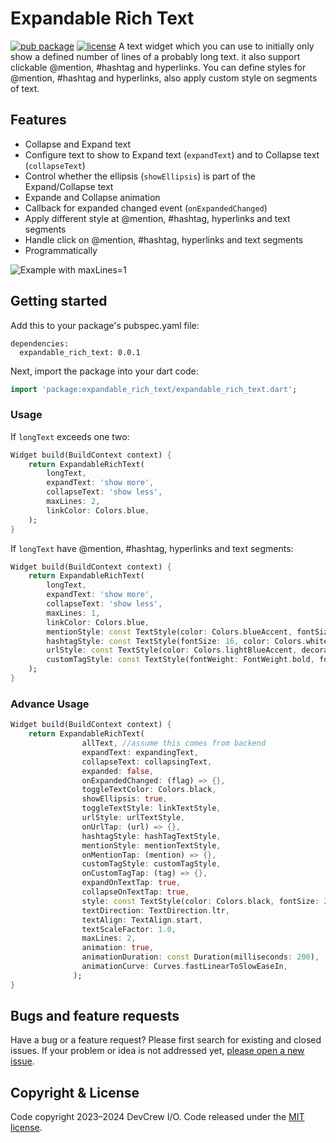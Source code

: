 # Expandable Rich Text

[![pub package](https://img.shields.io/pub/v/expandable_text.svg)](https://pub.dev/packages/expandable_rich_text)
[![license](https://img.shields.io/badge/license-MIT-green)](https://github.com/DevCrew-io/expandable-richtext/blob/main/LICENSE)
A text widget which you can use to initially only show a defined number of lines of a probably long text. it also support clickable @‌mention, #hashtag and hyperlinks. You can define styles for @‌mention, #hashtag and hyperlinks, also apply custom style on segments of text.

## Features

- Collapse and Expand text
- Configure text to show to Expand text (`expandText`) and to Collapse text (`collapseText`)
- Control whether the ellipsis (`showEllipsis`) is part of the Expand/Collapse text
- Expande and Collapse animation
- Callback for expanded changed event (`onExpandedChanged`)
- Apply different style at @‌mention, #hashtag, hyperlinks and text segments
- Handle click on @‌mention, #hashtag, hyperlinks and text segments
- Programmatically

![Example with maxLines=1](https://user-images.githubusercontent.com/85495993/225625733-94bb2350-1def-4c1f-8f33-c2f8ea0b0748.gif)

## Getting started

Add this to your package's pubspec.yaml file:

```
dependencies:
  expandable_rich_text: 0.0.1
```

Next, import the package into your dart code:

```dart
import 'package:expandable_rich_text/expandable_rich_text.dart';
```

### Usage

If `longText` exceeds one two:

```dart
Widget build(BuildContext context) {
    return ExpandableRichText(
        longText,
        expandText: 'show more',
        collapseText: 'show less',
        maxLines: 2,
        linkColor: Colors.blue,
    );
}
```

If `longText` have @‌mention, #hashtag, hyperlinks and text segments:

```dart
Widget build(BuildContext context) {
    return ExpandableRichText(
        longText,
        expandText: 'show more',
        collapseText: 'show less',
        maxLines: 1,
        linkColor: Colors.blue,
        mentionStyle: const TextStyle(color: Colors.blueAccent, fontSize: 16, fontWeight: FontWeight.bold),
        hashtagStyle: const TextStyle(fontSize: 16, color: Colors.white, backgroundColor: Colors.black87),
        urlStyle: const TextStyle(color: Colors.lightBlueAccent, decoration: TextDecoration.underline),
        customTagStyle: const TextStyle(fontWeight: FontWeight.bold, fontStyle: FontStyle.italic, fontSize: 16, color: Colors.white, backgroundColor: Colors.lightBlueAccent, decoration: TextDecoration.underline)
    );
}
```

### Advance Usage

```dart
Widget build(BuildContext context) {
    return ExpandableRichText(
                allText, //assume this comes from backend
                expandText: expandingText,
                collapseText: collapsingText,
                expanded: false,
                onExpandedChanged: (flag) => {},
                toggleTextColor: Colors.black,
                showEllipsis: true,
                toggleTextStyle: linkTextStyle,
                urlStyle: urlTextStyle,
                onUrlTap: (url) => {},
                hashtagStyle: hashTagTextStyle,
                mentionStyle: mentionTextStyle,
                onMentionTap: (mention) => {},
                customTagStyle: customTagStyle,
                onCustomTagTap: (tag) => {},
                expandOnTextTap: true,
                collapseOnTextTap: true,
                style: const TextStyle(color: Colors.black, fontSize: 24),
                textDirection: TextDirection.ltr,
                textAlign: TextAlign.start,
                textScaleFactor: 1.0,
                maxLines: 2,
                animation: true,
                animationDuration: const Duration(milliseconds: 200),
                animationCurve: Curves.fastLinearToSlowEaseIn,
              );
}
```

## Bugs and feature requests

Have a bug or a feature request? Please first search for existing and closed issues.
If your problem or idea is not addressed yet, [please open a new issue](https://github.com/DevCrew-io/expandable-richtext/issues/new).

## Copyright & License

Code copyright 2023–2024 DevCrew I/O.
Code released under the [MIT license](https://github.com/DevCrew-io/expandable-richtext/blob/main/LICENSE).